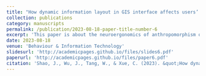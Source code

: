 ```yaml
---
title: "How dynamic information layout in GIS interface affects users’ search performance: integrating visual motion cognition into map information design"
collection: publications
category: manuscripts
permalink: /publication/2023-08-18-paper-title-number-6
excerpt: 'This paper is about the neuroergonomics of anthropomorphism of human-like robots.'
date: 2023-08-18
venue: 'Behaviour & Information Technology'
slidesurl: 'http://academicpages.github.io/files/slides6.pdf'
paperurl: 'http://academicpages.github.io/files/paper6.pdf'
citation: 'Shao, J., Wu, J., Tang, W., & Xue, C. (2023). &quot;How dynamic information layout in GIS interface affects users’ search performance: integrating visual motion cognition into map information design.&quot; <i>Behaviour & Information Technology</i>. 42(11), 1686-1703.'
---
```


